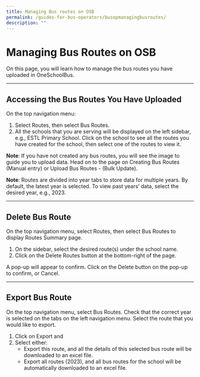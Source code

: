 ```yaml
---
title: Managing Bus routes on OSB
permalink: /guides-for-bus-operators/busopmanagingbusroutes/
description: ""
---
```

# Managing Bus Routes on OSB

On this page, you will learn how to manage the bus routes you have uploaded in OneSchoolBus. 


---
## Accessing the Bus Routes You Have Uploaded

On the top navigation menu:
1. Select Routes, then select Bus Routes.
2. All the schools that you are serving will be displayed on the left sidebar, e.g., ESTL Primary School. Click on the school to see all the routes you have created for the school, then select one of the routes to view it. 

**Note**: If you have not created any bus routes, you will see the image to guide you to upload data. Head on to the page on Creating Bus Routes (Manual entry) or Upload Bus Routes - (Bulk Update).

**Note**: Routes are divided into year tabs to store data for multiple years. By default, the latest year is selected. To view past years’ data, select the desired year, e.g., 2023.


---
## Delete Bus Route

On the top navigation menu, select Routes, then select Bus Routes to display Routes Summary page.
1. On the sidebar, select the desired route(s) under the school name.
2. Click on the Delete Routes button at the bottom-right of the page.

A pop-up will appear to confirm. Click on the Delete button on the pop-up to confirm, or Cancel.


---
## Export Bus Route

On the top navigation menu, select Bus Routes. Check that the correct year is selected on the tabs on the left navigation menu. Select the route that you would like to export.
1. Click on Export and 
2. Select either:
   - Export this route, and all the details of this selected bus route will be downloaded to an excel file.
   - Export all routes (2023), and all bus routes for the school will be automatically downloaded to an excel file.